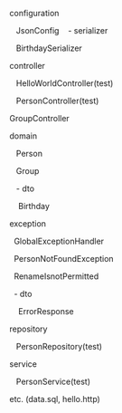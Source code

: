 configuration

&nbsp;&nbsp;  JsonConfig
&nbsp;&nbsp; - serializer
  
&nbsp;&nbsp;&nbsp;BirthdaySerializer


controller

 &nbsp;&nbsp; HelloWorldController(test)
  
&nbsp;&nbsp;  PersonController(test)
  
  GroupController
  
 
domain

 &nbsp;&nbsp; Person
  
 &nbsp;&nbsp; Group
  
 &nbsp;&nbsp; - dto
  
  &nbsp;&nbsp;&nbsp;  Birthday
    
    
exception

  &nbsp;&nbsp;GlobalExceptionHandler
  
  &nbsp;&nbsp;PersonNotFoundException
  
 &nbsp;&nbsp;RenameIsnotPermitted
  
  &nbsp;&nbsp;- dto
  
  &nbsp;&nbsp;&nbsp;  ErrorResponse
   
   
repository

  &nbsp;&nbsp; PersonRepository(test)
  
  
service

  &nbsp;&nbsp; PersonService(test)
  
  
etc. (data.sql, hello.http)
